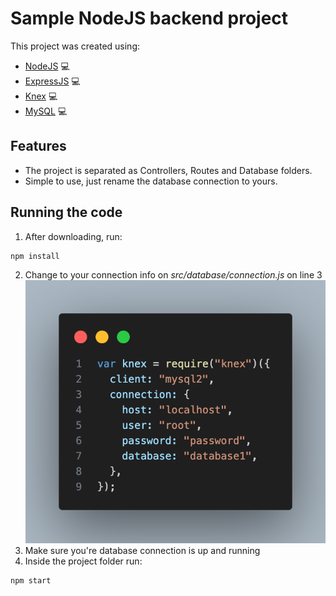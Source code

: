 # Sample NodeJS backend project

This project was created using:

- [NodeJS](https://nodejs.org/en) 💻
- [ExpressJS](https://expressjs.com/) 💻
- [Knex](https://knexjs.org/) 💻
- [MySQL](https://www.mysql.com/) 💻

## Features

- The project is separated as Controllers, Routes and Database folders.
- Simple to use, just rename the database connection to yours.

## Running the code

1. After downloading, run:
```
npm install
```

2. Change to your connection info on _src/database/connection.js_ on line 3
   ![Code Snap from connection](https://github.com/marinellibr/nodejs-sample/blob/main/assets/connection.png)
3. Make sure you're database connection is up and running
4. Inside the project folder run:
```
npm start
```
